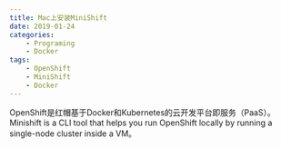 ```yaml
---
title: Mac上安装MiniShift
date: 2019-01-24
categories:  
    - Programing
    - Docker
tags:
	- OpenShift
	- MiniShift
	- Docker
---
```

OpenShift是红帽基于Docker和Kubernetes的云开发平台即服务（PaaS）。Minishift is a CLI tool that helps you run OpenShift locally by running a single-node cluster inside a VM。
<!-- more -->

